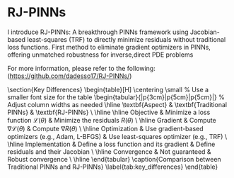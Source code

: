# RJ-PINNs
I introduce RJ-PINNs: A breakthrough PINNs framework using Jacobian-based least-squares (TRF) to directly minimize residuals without traditional loss functions. First method to eliminate gradient optimizers in PINNs, offering unmatched robustness for inverse,direct PDE problems 


For more information, please refer to the following:(https://github.com/dadesso17/RJ-PINNs/)

\section{Key Differences}
\begin{table}[H]
\centering
\small % Use a smaller font size for the table
\begin{tabular}{|p{3cm}|p{5cm}|p{5cm}|} % Adjust column widths as needed
\hline 
\textbf{Aspect} & \textbf{Traditional PINNs} & \textbf{RJ-PINNs} \\
\hline 
\hline 
Objective & Minimize a loss function $\mathcal{L}(\theta)$ & Minimize the residuals $R(\theta)$ \\
\hline 
Gradient & Compute $\nabla\mathcal{L}(\theta)$ & Compute $\nabla R(\theta)$ \\
\hline 
Optimization & Use gradient-based optimizers (e.g., Adam, L-BFGS) & Use least-squares optimizer (e.g., TRF) \\
\hline 
Implementation & Define a loss function and its gradient & Define residuals and their Jacobian \\
\hline 
Convergence & Not guaranteed & Robust convergence \\
\hline 
\end{tabular}
\caption{Comparison between Traditional PINNs and RJ-PINNs}
\label{tab:key_differences}
\end{table}


